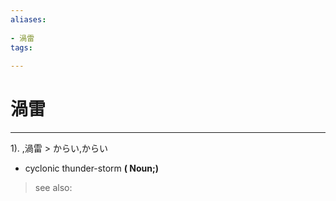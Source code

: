 ```yaml
---
aliases:
    
- 渦雷
tags:
    
---
```


# 渦雷
---
1).
,渦雷 > からい,からい

- cyclonic thunder-storm
**( Noun;)**
> see also: 
            